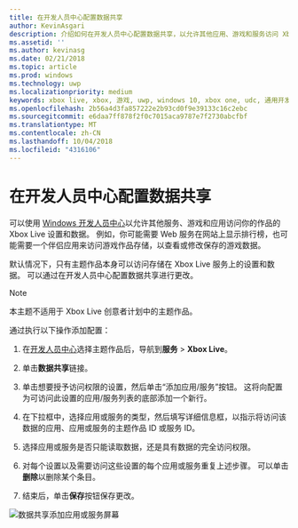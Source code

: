 ```yaml
---
title: 在开发人员中心配置数据共享
author: KevinAsgari
description: 介绍如何在开发人员中心配置数据共享，以允许其他应用、游戏和服务访问 Xbox Live 设置。
ms.assetid: ''
ms.author: kevinasg
ms.date: 02/21/2018
ms.topic: article
ms.prod: windows
ms.technology: uwp
ms.localizationpriority: medium
keywords: xbox live, xbox, 游戏, uwp, windows 10, xbox one, udc, 通用开发人员中心
ms.openlocfilehash: 2b56a4d3fa857222e2b93cd0f9e39133c16c2ebc
ms.sourcegitcommit: e6daa7ff878f2f0c7015aca9787e7f2730abcfbf
ms.translationtype: MT
ms.contentlocale: zh-CN
ms.lasthandoff: 10/04/2018
ms.locfileid: "4316106"
---
```

# <a name="configure-data-sharing-on-dev-center"></a>在开发人员中心配置数据共享

可以使用 [Windows 开发人员中心](https://developer.microsoft.com/dashboard/windows/overview)以允许其他服务、游戏和应用访问你的作品的 Xbox Live 设置和数据。 例如，你可能需要 Web 服务在网站上显示排行榜，也可能需要一个伴侣应用来访问游戏作品存储，以查看或修改保存的游戏数据。

默认情况下，只有主题作品本身可以访问存储在 Xbox Live 服务上的设置和数据。 可以通过在开发人员中心配置数据共享进行更改。

> [!NOTE]
> 本主题不适用于 Xbox Live 创意者计划中的主题作品。

通过执行以下操作添加配置：

1. 在[开发人员中心](https://developer.microsoft.com/dashboard/windows/overview)选择主题作品后，导航到**服务** > **Xbox Live**。

2. 单击**数据共享**链接。

3. 单击想要授予访问权限的设置，然后单击“添加应用/服务”按钮。 这将向配置为可访问此设置的应用/服务列表的底部添加一个新行。

4. 在下拉框中，选择应用或服务的类型，然后填写详细信息框，以指示将访问该数据的应用、应用或服务的主题作品 ID 或服务 ID。

5. 选择应用或服务是否只能读取数据，还是具有数据的完全访问权限。

6. 对每个设置以及需要访问这些设置的每个应用或服务重复上述步骤。 可以单击**删除**以删除某个条目。

7. 结束后，单击**保存**按钮保存更改。

![数据共享添加应用或服务屏幕](../../images/dev-center/data-sharing-2.png)
